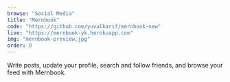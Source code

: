 ```yaml
---
browse: "Social Media"
title: "Mernbook"
code: "https://github.com/yuvalkarif/mernbook-new"
live: "https://mernbook-yk.herokuapp.com"
img: "mernbook-preview.jpg"
order: 0
---
```


Write posts, update your profile, search and follow friends, and browse your feed with Mernbook.
